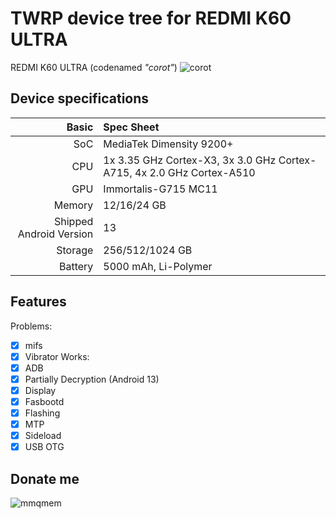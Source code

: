 # TWRP device tree for REDMI K60 ULTRA
REDMI K60 ULTRA (codenamed _"corot"_) 
![corot](https://i02.appmifile.com/329_operator_sg/14/08/2023/3fcfdc0e83081349795e70056be19e35.png)
## Device specifications

Basic   | Spec Sheet
-------:|:-------------------------
SoC     | MediaTek Dimensity 9200+
CPU     | 1x 3.35 GHz Cortex-X3, 3x 3.0 GHz Cortex-A715, 4x 2.0 GHz Cortex-A510
GPU     | Immortalis-G715 MC11
Memory  | 12/16/24 GB
Shipped Android Version | 13
Storage | 256/512/1024 GB
Battery | 5000 mAh, Li-Polymer

## Features
Problems:
- [X] mifs
- [X] Vibrator
Works:
- [X] ADB
- [X] Partially Decryption (Android 13)
- [X] Display
- [X] Fasbootd
- [X] Flashing
- [X] MTP
- [X] Sideload
- [X] USB OTG
## Donate me
![mmqmem](https://img2.imgtp.com/2024/03/05/FdGtaESF.jpg)
